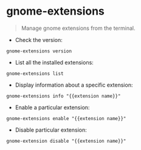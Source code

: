 # gnome-extensions

> Manage gnome extensions from the terminal.

- Check the version:

`gnome-extensions version`

- List all the installed extensions:

`gnome-extensions list`

- Display information about a specific extension:

`gnome-extensions info "{{extension name}}"`

- Enable a particular extension:

`gnome-extensions enable "{{extension name}}"`

- Disable particular extension:

`gnome-extension disable "{{extension name}}"`
